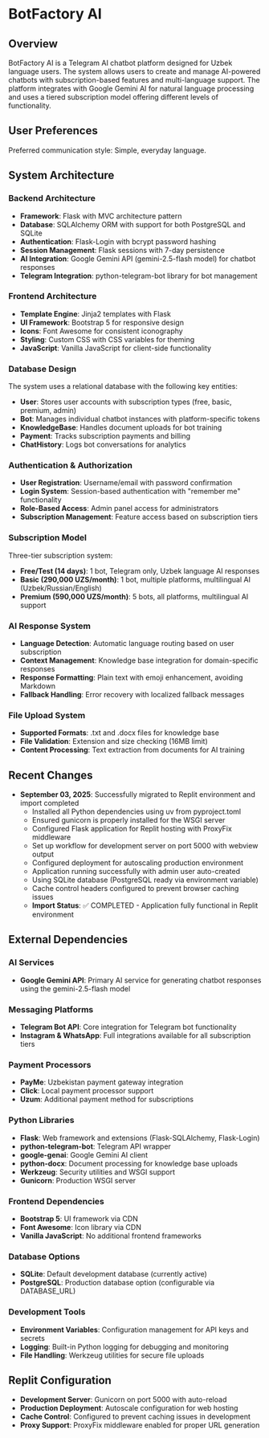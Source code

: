 # BotFactory AI

## Overview

BotFactory AI is a Telegram AI chatbot platform designed for Uzbek language users. The system allows users to create and manage AI-powered chatbots with subscription-based features and multi-language support. The platform integrates with Google Gemini AI for natural language processing and uses a tiered subscription model offering different levels of functionality.

## User Preferences

Preferred communication style: Simple, everyday language.

## System Architecture

### Backend Architecture
- **Framework**: Flask with MVC architecture pattern
- **Database**: SQLAlchemy ORM with support for both PostgreSQL and SQLite
- **Authentication**: Flask-Login with bcrypt password hashing
- **Session Management**: Flask sessions with 7-day persistence
- **AI Integration**: Google Gemini API (gemini-2.5-flash model) for chatbot responses
- **Telegram Integration**: python-telegram-bot library for bot management

### Frontend Architecture
- **Template Engine**: Jinja2 templates with Flask
- **UI Framework**: Bootstrap 5 for responsive design
- **Icons**: Font Awesome for consistent iconography
- **Styling**: Custom CSS with CSS variables for theming
- **JavaScript**: Vanilla JavaScript for client-side functionality

### Database Design
The system uses a relational database with the following key entities:
- **User**: Stores user accounts with subscription types (free, basic, premium, admin)
- **Bot**: Manages individual chatbot instances with platform-specific tokens
- **KnowledgeBase**: Handles document uploads for bot training
- **Payment**: Tracks subscription payments and billing
- **ChatHistory**: Logs bot conversations for analytics

### Authentication & Authorization
- **User Registration**: Username/email with password confirmation
- **Login System**: Session-based authentication with "remember me" functionality
- **Role-Based Access**: Admin panel access for administrators
- **Subscription Management**: Feature access based on subscription tiers

### Subscription Model
Three-tier subscription system:
- **Free/Test (14 days)**: 1 bot, Telegram only, Uzbek language AI responses
- **Basic (290,000 UZS/month)**: 1 bot, multiple platforms, multilingual AI (Uzbek/Russian/English)
- **Premium (590,000 UZS/month)**: 5 bots, all platforms, multilingual AI support

### AI Response System
- **Language Detection**: Automatic language routing based on user subscription
- **Context Management**: Knowledge base integration for domain-specific responses
- **Response Formatting**: Plain text with emoji enhancement, avoiding Markdown
- **Fallback Handling**: Error recovery with localized fallback messages

### File Upload System
- **Supported Formats**: .txt and .docx files for knowledge base
- **File Validation**: Extension and size checking (16MB limit)
- **Content Processing**: Text extraction from documents for AI training

## Recent Changes
- **September 03, 2025**: Successfully migrated to Replit environment and import completed
  - Installed all Python dependencies using uv from pyproject.toml
  - Ensured gunicorn is properly installed for the WSGI server
  - Configured Flask application for Replit hosting with ProxyFix middleware
  - Set up workflow for development server on port 5000 with webview output
  - Configured deployment for autoscaling production environment
  - Application running successfully with admin user auto-created
  - Using SQLite database (PostgreSQL ready via environment variable)
  - Cache control headers configured to prevent browser caching issues
  - **Import Status**: ✅ COMPLETED - Application fully functional in Replit environment

## External Dependencies

### AI Services
- **Google Gemini API**: Primary AI service for generating chatbot responses using the gemini-2.5-flash model

### Messaging Platforms
- **Telegram Bot API**: Core integration for Telegram bot functionality
- **Instagram & WhatsApp**: Full integrations available for all subscription tiers

### Payment Processors
- **PayMe**: Uzbekistan payment gateway integration
- **Click**: Local payment processor support
- **Uzum**: Additional payment method for subscriptions

### Python Libraries
- **Flask**: Web framework and extensions (Flask-SQLAlchemy, Flask-Login)
- **python-telegram-bot**: Telegram API wrapper
- **google-genai**: Google Gemini AI client
- **python-docx**: Document processing for knowledge base uploads
- **Werkzeug**: Security utilities and WSGI support
- **Gunicorn**: Production WSGI server

### Frontend Dependencies
- **Bootstrap 5**: UI framework via CDN
- **Font Awesome**: Icon library via CDN
- **Vanilla JavaScript**: No additional frontend frameworks

### Database Options
- **SQLite**: Default development database (currently active)
- **PostgreSQL**: Production database option (configurable via DATABASE_URL)

### Development Tools
- **Environment Variables**: Configuration management for API keys and secrets
- **Logging**: Built-in Python logging for debugging and monitoring
- **File Handling**: Werkzeug utilities for secure file uploads

## Replit Configuration
- **Development Server**: Gunicorn on port 5000 with auto-reload
- **Production Deployment**: Autoscale configuration for web hosting
- **Cache Control**: Configured to prevent caching issues in development
- **Proxy Support**: ProxyFix middleware enabled for proper URL generation